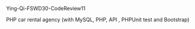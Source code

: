 Ying-Qi-FSWD30-CodeReview11

PHP car rental agency (with MySQL, PHP, API , PHPUnit test and Bootstrap)



